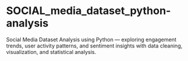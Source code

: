 # SOCIAL_media_dataset_python-analysis
Social Media Dataset Analysis using Python   — exploring engagement trends, user activity patterns, and sentiment insights with data cleaning, visualization, and statistical analysis.
